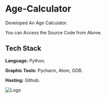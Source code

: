# Age-Calculator

Developed An Age Calculator.

You can Access the Source Code from Above.


## Tech Stack

**Language:** Python.

**Graphic Tools:** Pycharm, Atom, GDB.

**Hosting:** Github.


![Logo](https://is3-ssl.mzstatic.com/image/thumb/Purple124/v4/fa/9f/97/fa9f970e-03a1-c542-7fff-13d9c2bf1058/source/512x512bb.jpg)

